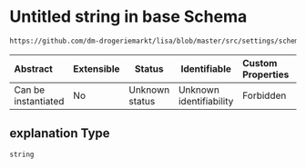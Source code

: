 # Untitled string in base Schema

```txt
https://github.com/dm-drogeriemarkt/lisa/blob/master/src/settings/schema.json#/properties/locations/items/properties/label/properties/explanation
```




| Abstract            | Extensible | Status         | Identifiable            | Custom Properties | Additional Properties | Access Restrictions | Defined In                                                                               |
| :------------------ | ---------- | -------------- | ----------------------- | :---------------- | --------------------- | ------------------- | ---------------------------------------------------------------------------------------- |
| Can be instantiated | No         | Unknown status | Unknown identifiability | Forbidden         | Allowed               | none                | [settings.schema.json\*](../../src/settings/settings.schema.json "open original schema") |

## explanation Type

`string`
